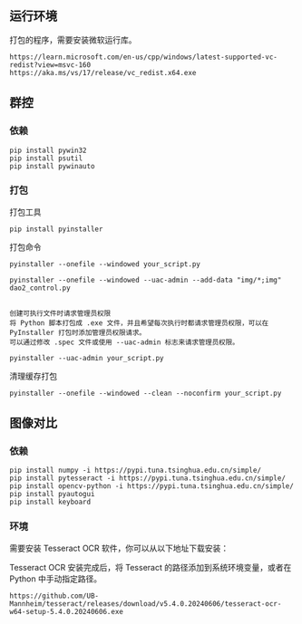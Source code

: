 


## 运行环境

打包的程序，需要安装微软运行库。

```
https://learn.microsoft.com/en-us/cpp/windows/latest-supported-vc-redist?view=msvc-160
https://aka.ms/vs/17/release/vc_redist.x64.exe
```


## 群控

### 依赖

```
pip install pywin32
pip install psutil
pip install pywinauto

```


### 打包

打包工具
```
pip install pyinstaller

```

打包命令
```
pyinstaller --onefile --windowed your_script.py

pyinstaller --onefile --windowed --uac-admin --add-data "img/*;img"  dao2_control.py


创建可执行文件时请求管理员权限
将 Python 脚本打包成 .exe 文件，并且希望每次执行时都请求管理员权限，可以在 PyInstaller 打包时添加管理员权限请求。
可以通过修改 .spec 文件或使用 --uac-admin 标志来请求管理员权限。

pyinstaller --uac-admin your_script.py

```

清理缓存打包
```
pyinstaller --onefile --windowed --clean --noconfirm your_script.py

```


## 图像对比

### 依赖

```
pip install numpy -i https://pypi.tuna.tsinghua.edu.cn/simple/
pip install pytesseract -i https://pypi.tuna.tsinghua.edu.cn/simple/
pip install opencv-python -i https://pypi.tuna.tsinghua.edu.cn/simple/
pip install pyautogui
pip install keyboard

```

### 环境

需要安装 Tesseract OCR 软件，你可以从以下地址下载安装：

Tesseract OCR
安装完成后，将 Tesseract 的路径添加到系统环境变量，或者在 Python 中手动指定路径。

```
https://github.com/UB-Mannheim/tesseract/releases/download/v5.4.0.20240606/tesseract-ocr-w64-setup-5.4.0.20240606.exe
```
